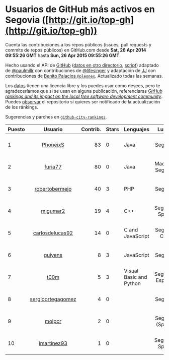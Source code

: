 # Usuarios de GitHub más activos en Segovia ([http://git.io/top-gh](http://git.io/top-gh))



  Cuenta las contribuciones a los repos públicos (issues, pull requests y commits de repos públicos) en GitHub.com desde  **Sat, 26 Apr 2014 09:55:26 GMT** hasta **Sun, 26 Apr 2015 09:55:26 GMT**.

  Hecho usando el API de [GitHub](http://github.com) ([datos en otro directorio](https://github.com/JJ/top-github-users-data/tree/master/data), [script](https://github.com/JJ/top-github-users)) adaptado de [@paulmillr](https://github.com/paulmillr) con contribuciones de [@lifesinger](https://github.com/lifesinger) y adaptación de [JJ](http://jj.github.io) con contribuciones de [Benito Palacios `@pleonex`](http://github.com/pleonex). Actualizado todas las semanas.

  Los [datos](https://github.com/JJ/top-github-users-data/tree/master/data) tienen una licencia libre y los puedes usar como desees, pero te agradeceríamos que si se usan en alguna publicación, referenciaras [*GitHub rankings and its impact on the local free software development community*](https://thewinnower.com/papers/github-rankings-and-its-impact-on-the-local-free-software-development-community). Puedes [observar](https://github.com/JJ/top-github-users-data/subscription) el repositorio si quieres ser notificado de la actualización de los ránkings. 

  Sugerencias y parches en [`github-city-rankings`](http://github.com/JJ/github-city-rankings). 


| Puesto   |  Usuario  |Contrib.| Stars | Lenguajes   |      Lugar      |  Avatar  |
|----------|:---------:|-------:|-------|-------------|:---------------:|----------|
| 1 | [PhoneixS](https://github.com/PhoneixS) | 83 | 0 | Java | Segovia | <img src='https://avatars3.githubusercontent.com/u/1279539?v=3&s=64' width='64' height='64' title='Javier Alfonso'> |
| 2 | [furia77](https://github.com/furia77) | 80 | 0 | Java | Madrid / Segovia | <img src='https://avatars2.githubusercontent.com/u/4102837?v=3&s=64' width='64' height='64' title=''> |
| 3 | [robertobermejo](https://github.com/robertobermejo) | 40 | 3 | PHP | Segovia | <img src='https://avatars2.githubusercontent.com/u/221931?v=3&s=64' width='64' height='64' title='Roberto Bermejo Martinez'> |
| 4 | [migumar2](https://github.com/migumar2) | 19 | 4 | C++ | Segovia, Spain | <img src='https://avatars1.githubusercontent.com/u/819947?v=3&s=64' width='64' height='64' title='Miguel A. Martínez-Prieto'> |
| 5 | [carlosdelucas92](https://github.com/carlosdelucas92) | 14 | 0 | C and JavaScript | Segovia City | <img src='https://avatars2.githubusercontent.com/u/10717935?v=3&s=64' width='64' height='64' title='Carlos de Lucas Sanz'> |
| 6 | [guiyens](https://github.com/guiyens) | 8 | 3 | JavaScript | Segovia | <img src='https://avatars2.githubusercontent.com/u/1494204?v=3&s=64' width='64' height='64' title='Guillermo Ramos Vega'> |
| 7 | [t00m](https://github.com/t00m) | 5 | 3 | Visual Basic and Python | Segovia, España | <img src='https://avatars1.githubusercontent.com/u/386662?v=3&s=64' width='64' height='64' title='Tomás Vírseda'> |
| 8 | [sergioortegagomez](https://github.com/sergioortegagomez) | 4 | 0 |  | Segovia | <img src='https://avatars1.githubusercontent.com/u/8767128?v=3&s=64' width='64' height='64' title='Sergio'> |
| 9 | [moipcr](https://github.com/moipcr) | 2 | 0 |  | Segovia (Spain) | <img src='https://avatars3.githubusercontent.com/u/10281984?v=3&s=64' width='64' height='64' title='Moi'> |
| 10 | [imartinez93](https://github.com/imartinez93) | 1 | 0 |  | Segovia, Spain | <img src='https://avatars1.githubusercontent.com/u/9308066?v=3&s=64' width='64' height='64' title='Iván Martínez Mateu'> |
